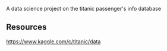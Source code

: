 A data science project on the titanic passenger's info database

## Resources
https://www.kaggle.com/c/titanic/data
